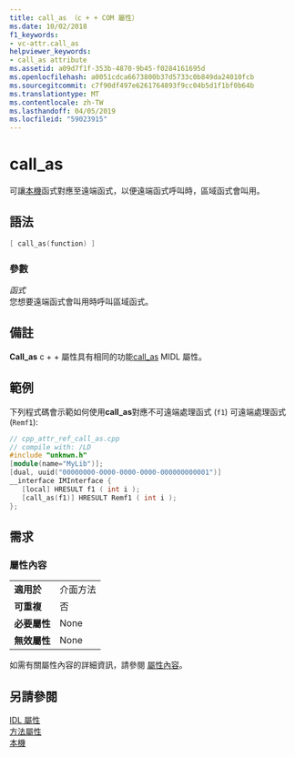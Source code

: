 ```yaml
---
title: call_as （c + + COM 屬性）
ms.date: 10/02/2018
f1_keywords:
- vc-attr.call_as
helpviewer_keywords:
- call_as attribute
ms.assetid: a09d7f1f-353b-4870-9b45-f0284161695d
ms.openlocfilehash: a0051cdca6673800b37d5733c0b849da24010fcb
ms.sourcegitcommit: c7f90df497e6261764893f9cc04b5d1f1bf0b64b
ms.translationtype: MT
ms.contentlocale: zh-TW
ms.lasthandoff: 04/05/2019
ms.locfileid: "59023915"
---
```

# <a name="callas"></a>call_as

可讓[本機](local-cpp.md)函式對應至遠端函式，以便遠端函式呼叫時，區域函式會叫用。

## <a name="syntax"></a>語法

```cpp
[ call_as(function) ]
```

### <a name="parameters"></a>參數

*函式*<br/>
您想要遠端函式會叫用時呼叫區域函式。

## <a name="remarks"></a>備註

**Call_as** c + + 屬性具有相同的功能[call_as](/windows/desktop/Midl/call-as) MIDL 屬性。

## <a name="example"></a>範例

下列程式碼會示範如何使用**call_as**對應不可遠端處理函式 (`f1`) 可遠端處理函式 (`Remf1`):

```cpp
// cpp_attr_ref_call_as.cpp
// compile with: /LD
#include "unknwn.h"
[module(name="MyLib")];
[dual, uuid("00000000-0000-0000-0000-000000000001")]
__interface IMInterface {
   [local] HRESULT f1 ( int i );
   [call_as(f1)] HRESULT Remf1 ( int i );
};
```

## <a name="requirements"></a>需求

### <a name="attribute-context"></a>屬性內容

|||
|-|-|
|**適用於**|介面方法|
|**可重複**|否|
|**必要屬性**|None|
|**無效屬性**|None|

如需有關屬性內容的詳細資訊，請參閱 [屬性內容](cpp-attributes-com-net.md#contexts)。

## <a name="see-also"></a>另請參閱

[IDL 屬性](idl-attributes.md)<br/>
[方法屬性](method-attributes.md)<br/>
[本機](local-cpp.md)